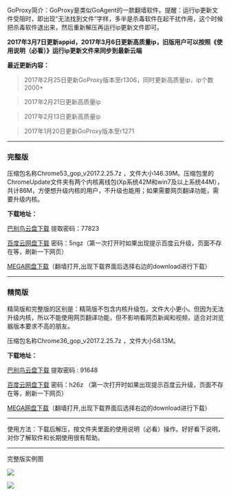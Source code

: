 GoProxy简介：GoProxy是类似GoAgent的一款翻墙软件。提醒：运行ip更新文件受阻时，即出现“无法找到文件”字样，多半是杀毒软件在起干扰作用，这个时候把杀毒软件退出来，然后重新解压再运行ip更新文件即可。

**2017年3月7日更新appid，2017年3月6日更新高质量ip，旧版用户可以按照《使用说明（必看）》运行ip更新文件来同步到最新云端**

**最近更新内容：**

> 2017年2月25日更新GoProxy版本至r1306，同时更新高质量ip，ip个数2000+

> 2017年2月21日更新高质量ip

> 2017年2月13日更新高质量ip

> 2017年1月20日更新GoProxy版本至r1271

***

### 完整版

压缩包名称Chrome53_gop_v2017.2.25.7z ，文件大小146.39M。压缩包里的ChromeUpdate文件夹有两个内核离线包(Xp系统42M和win7及以上系统44M），共计86M，方便想升级内核的用户，不升级也能用；如果需要网页翻译功能，需要升级内核。

**下载地址：**

[巴别鸟云盘下载](http://www.babel.cc/share.do?s=4520421827484248) 提取密码：77823

[百度云网盘下载](http://pan.baidu.com/s/1eR2QIzS) 密码：5ngz（第一次打开时如果出现提示百度云升级，页面不存在等，刷新一下网页）

[MEGA网盘下载](https://mega.nz/#!0gxiyJSC!VmCNDomH9MXSQI9B-TW8L9MOPmHLFb4MUMrPU7oTyxQ)（翻墙打开,出现下载界面后选择右边的download进行下载）

***
### 精简版

精简版和完整版的区别是：精简版不包含内核升级包，文件大小更小。但因为无法升级内核，所以不能使用网页翻译功能，但不影响看网页新闻和视频，适合对浏览器版本要求不高的朋友。

压缩包名称Chrome36_gop_v2017.2.25.7z ，文件大小58.13M。

**下载地址：**

[巴别鸟云盘下载](http://www.babel.cc/share.do?s=5662289523563813) 提取密码 : 91648

[百度云网盘下载](http://pan.baidu.com/s/1gfOdEEn) 密码：h26z （第一次打开时如果出现提示百度云升级，页面不存在等，刷新一下网页）

[MEGA网盘下载](https://mega.nz/#!hkRiTByT!074cucl8nr-DWxPp7bfwid2Z5Twrp-HzdBUirqACkgE)（翻墙打开,出现下载界面后选择右边的download进行下载）


***

使用方法：下载后解压，按文件夹里面的使用说明（必看）操作。好好看下说明，对你了解软件和长期使用很有帮助。

***
完整版实例图

![](https://raw.githubusercontent.com/Alvin9999/pac2/master/goagent综合版使用1.png)

![](https://raw.githubusercontent.com/Alvin9999/pac2/master/GOP1.png)
